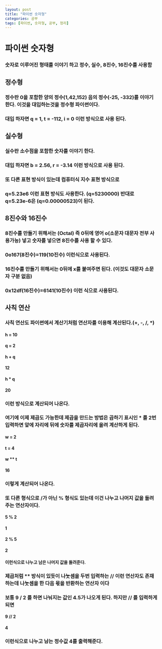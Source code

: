```yaml
---
layout: post
title: "파이썬 숫자형"
categories: 공부
tags: [파이썬, 숫자형, 공부, 정리]
---
```


# 파이썬 숫자형

### 숫자로 이루어진 형태를 이야기 하고 정수, 실수, 8진수, 16진수를 사용함

## 정수형

### 정수란 0을 포함한 양의 정수(1,42,152) 음의 정수(-25, -332)를 이야기 한다. 이것을 대입하는것을 정수형 파이썬이다.
### 대입 하자면 q = 1, t = -112, i = 0 이런 방식으로 사용 된다.

## 실수형 

### 실수란 소수점을 포함한 숫자를 이야기 한다.
### 대입 하자면 b = 2.56, r = -3.14 이런 방식으로 사용 된다.
### 또 다른 표현 방식이 있는데 컴퓨터식 지수 표현 방식으로 
### q=5.23e6 이런 표현 방식도 사용한다. (q=5230000) 반대로 q=5.23e-6은 (q=0.00000523)이 된다.

## 8진수와 16진수

### 8진수를 만들기 위해서는 (Octal) 즉 0뒤에 영어 o(소문자 대문자 전부 사용가능) 넣고 숫자를 넣으면 8진수를 사용 할 수 있다.
### 0o167(8진수)=119(10진수) 이런식으로 사용된다.

### 16진수를 만들기 위해서는 0뒤에 x를 붙여주면 된다. (이것도 대문자 소문자 구분 없음)
### 0x12df(16진수)=6141(10진수) 이런 식으로 사용된다.

## 사칙 연산

### 사칙 연산도 파이썬에서 계산기처럼 연산자를 이용해 계산된다.(+, -, /, *)

#### h = 10 
#### q = 2
#### h + q
#### 12
#### h * q
#### 20

### 이런 방식으로 계산되어 나온다.

### 여기에 이제 제곱도 가능한데 제곱을 만드는 방법은 곱하기 표시인 * 를 2번 입력하면 앞에 자리에 뒤에 숫자를 제곱자리에 올려 계산하게 된다.

#### w = 2
#### t = 4
#### w ** t 
#### 16

### 이렇게 계산되어 나온다.

### 또 다른 형식으로 /가 아닌 % 형식도 있는데 이건 나누고 나머지 값을 돌려주는 연산자이다.

#### 5 % 2
#### 1
#### 2 % 5
#### 2

#### 이런식으로 나누고 남은 나머지 값을 돌려준다.

### 제곱처럼 ** 방식이 있듯이 나눗셈을 두번 입력하는 // 이런 연산자도 존재 하는데 나눗셈을 한 다음 몫을 반환하는 연산자 이다
### 보통 9 / 2 를 하면 나눠지는 값인 4.5가 나오게 된다. 하지만 // 를 입력하게 되면

#### 9 // 2
#### 4

### 이런식으로 나누고 남는 정수값 4를 출력해준다.


